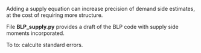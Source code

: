 Adding a supply equation can increase precision of demand side estimates, at the cost of requiring more structure.


File **BLP_supply.py** provides a draft of the BLP code with supply side moments incorporated. 

To to: calculte standard errors.
